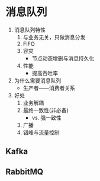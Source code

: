 # 消息队列

1. 消息队列特性
    1. 与业务无关，只做消息分发
    1. FIFO
    1. 容灾
        - 节点动态增删与消息持久化
    1. 性能
        - 提高吞吐率        
1. 为什么需要消息队列
    - 生产者——消费者关系
1. 好处
    1. 业务解耦
    1. 最终一致性(非必备)
        - vs. 强一致性
    1. 广播
    1. 错峰与流量控制

## Kafka

## RabbitMQ    
                                 